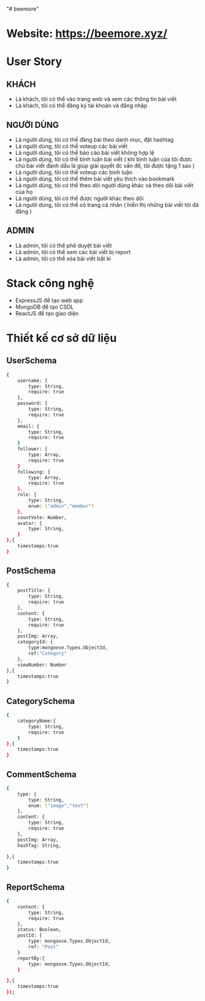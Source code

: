 "# beemore" 
# Website: https://beemore.xyz/
# User Story
## KHÁCH
- Là khách, tôi có thể vào trang web và xem các thông tin bài viết
- Là khách, tôi có thể đăng ký tài khoản và đăng nhập

## NGƯỜI DÙNG
- Là người dùng, tôi có thể đăng bài theo danh mục, đặt hashtag
- Là người dùng, tôi có thể voteup các bài viết
- Là người dùng, tôi có thể báo cáo bài viết không hợp lệ
- Là người dùng, tôi có thể bình luận bài viết ( khi bình luận của tôi được chủ bài viết đánh dấu là giúp giải quyết đc vấn đề, tôi được tặng 1 sao )
- Là người dùng, tôi có thể voteup các bình luận
- Là người dùng, tôi có thể thêm bài viết yêu thích vào bookmark
- Là người dùng, tôi có thể theo dõi người dùng khác và theo dõi bài viết của họ
- Là người dùng, tôi có thể được người khác theo dõi
- Là người dùng, tôi có thể có trang cá nhân ( hiển thị những bài viết tôi đã đăng )

## ADMIN
- Là admin, tôi có thể phê duyệt bài viết
- Là admin, tôi có thể xem các bài viết bị report
- Là admin, tôi có thể xóa bài viết bất kì

# Stack công nghệ
- ExpressJS để tạo web app
- MongoDB để tạo CSDL
- ReactJS để tạo giao diện

# Thiết kế cơ sở dữ liệu
## UserSchema
```sh
{
    username: {
        type: String,
        require: true
    },
    password: {
        type: String,
        require: true
    },
    email: {
        type: String,
        require: true
    }
    follower: {
        type: Array,
        require: true
    }
    following: {
        type: Array,
        require: true
    },
    role: {
        type: String,
        enum: ["admin","member"]
    },
    countVote: Number,
    avatar: {
        type: String,
    }
},{
    timestamps:true
}
```

## PostSchema
```sh
{
    postTitle: {
        type: String,
        require: true
    },
    content: {
        type: String,
        require: true
    },
    postImg: Array,
    categoryId: {
        type:mongoose.Types.ObjectId,
        ref:"Category"
    },
    viewNumber: Number
},{
    timestamps:true
}
```

## CategorySchema
```sh
{
    categoryName:{
        type: String,
        require: true
    }
},{
    timestamps:true
}
```
## CommentSchema
```sh
{
    type: {
        type: String,
        enum: ["image","text"]
    },
    content: {
        type: String,
        require: true
    },
    postImg: Array,
    hashTag: String,

},{
    timestamps:true
}
```
## ReportSchema
```sh
{
    content: {
        type: String,
        require: true
    },
    status: Boolean,
    postId: {
        type: mongoose.Types.ObjectId,
        ref: "Post"
    }
    reportBy:{
        type: mongoose.Types.ObjectId,
    }

},{
    timestamps:true
});
```
